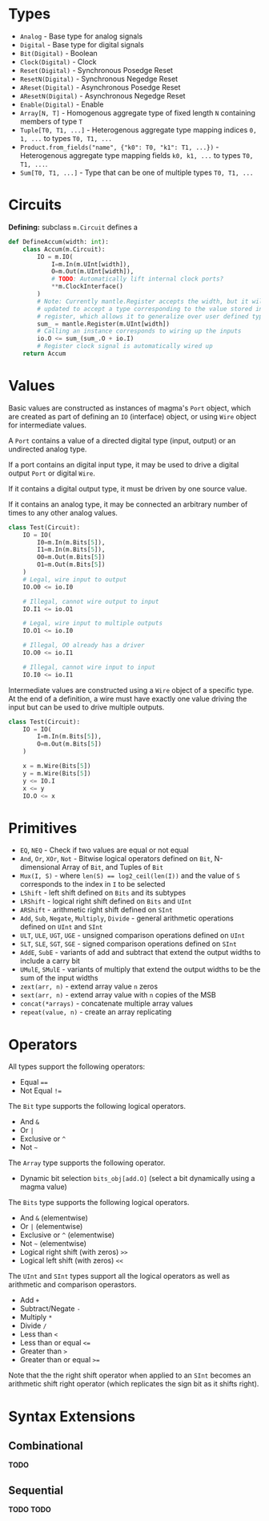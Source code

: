# Types
* `Analog` - Base type for analog signals
* `Digital` - Base type for digital signals
* `Bit(Digital)` - Boolean
* `Clock(Digital)` - Clock
* `Reset(Digital)` - Synchronous Posedge Reset
* `ResetN(Digital)` - Synchronous Negedge Reset
* `AReset(Digital)` - Asynchronous Posedge Reset
* `AResetN(Digital)` - Asynchronous Negedge Reset
* `Enable(Digital)` - Enable
* `Array[N, T]` - Homogenous aggregate type of fixed length `N` containing
  members of type `T`
* `Tuple[T0, T1, ...]` - Heterogenous aggregate type mapping indices `0, 1, ...` to types `T0, T1, ...`
* `Product.from_fields("name", {"k0": T0, "k1": T1, ...})` - Heterogenous
  aggregate type mapping fields `k0, k1, ...` to types `T0, T1, ...`.
* `Sum[T0, T1, ...]` - Type that can be one of multiple types `T0, T1, ...`


# Circuits
**Defining:** subclass `m.Circuit` defines a 
```python
def DefineAccum(width: int):
    class Accum(m.Circuit):
        IO = m.IO(
            I=m.In(m.UInt[width]),
            O=m.Out(m.UInt[width]),
            # TODO: Automatically lift internal clock ports?
            **m.ClockInterface()
        )
        # Note: Currently mantle.Register accepts the width, but it will be
        # updated to accept a type corresponding to the value stored in the
        # register, which allows it to generalize over user defined types
        sum_ = mantle.Register(m.UInt[width])
        # Calling an instance corresponds to wiring up the inputs
        io.O <= sum_(sum_.O + io.I)
        # Register clock signal is automatically wired up
    return Accum
```

# Values
Basic values are constructed as instances of magma's `Port` object, which are
created as part of defining an `IO` (interface) object, or using `Wire` object
for intermediate values. 

A `Port` contains a value of a directed digital type (input, output) or an
undirected analog type.  

If a port contains an digital input type, it may be used to drive a digital
output `Port` or digital `Wire`.  

If it contains a digital output type, it must be driven by one source value.

If it contains an analog type, it may be connected an arbitrary number of times
to any other analog values.
```python
class Test(Circuit):
    IO = IO(
        I0=m.In(m.Bits[5]),
        I1=m.In(m.Bits[5]),
        O0=m.Out(m.Bits[5])
        O1=m.Out(m.Bits[5])
    )
    # Legal, wire input to output
    IO.O0 <= io.I0

    # Illegal, cannot wire output to input
    IO.I1 <= io.O1

    # Legal, wire input to multiple outputs
    IO.O1 <= io.I0

    # Illegal, O0 already has a driver
    IO.O0 <= io.I1

    # Illegal, cannot wire input to input
    IO.I0 <= io.I1

```

Intermediate values are constructed using a `Wire` object of a specific type.
At the end of a definition, a wire must have exactly one value driving the
input but can be used to drive multiple outputs.
```python
class Test(Circuit):
    IO = IO(
        I=m.In(m.Bits[5]),
        O=m.Out(m.Bits[5])
    )

    x = m.Wire(Bits[5])
    y = m.Wire(Bits[5])
    y <= IO.I
    x <= y
    IO.O <= x
```

# Primitives
* `EQ`, `NEQ` - Check if two values are equal or not equal
* `And`, `Or`, `XOr`, `Not` - Bitwise logical operators defined on `Bit`,
  N-dimensional Array of `Bit`, and Tuples of `Bit`
* `Mux(I, S)` - where `len(S) == log2_ceil(len(I))` and the value of `S`
  corresponds to the index in `I` to be selected
* `LShift` - left shift defined on `Bits` and its subtypes
* `LRShift` - logical right shift defined on `Bits` and `UInt`
* `ARShift` - arithmetic right shift defined on `SInt`
* `Add`, `Sub`, `Negate`, `Multiply`, `Divide` - general arithmetic operations
  defined on `UInt` and `SInt`
* `ULT`, `ULE`, `UGT`, `UGE` - unsigned comparison operations defined on `UInt`
* `SLT`, `SLE`, `SGT`, `SGE` - signed comparison operations defined on `SInt`
* `AddE`, `SubE` - variants of add and subtract that extend the output widths
  to include a carry bit
* `UMulE`, `SMulE` - variants of multiply that extend the output widths to be
  the sum of the input widths
* `zext(arr, n)` - extend array value `n` zeros
* `sext(arr, n)` - extend array value with `n` copies of the MSB
* `concat(*arrays)` - concatenate multiple array values 
* `repeat(value, n)` - create an array replicating 

# Operators
All types support the following operators:
- Equal `==`
- Not Equal `!=`

The `Bit` type supports the following logical operators.
- And `&`
- Or `|`
- Exclusive or `^`
- Not `~`

The `Array` type supports the following operator.
- Dynamic bit selection `bits_obj[add.O]` (select a bit dynamically using a magma value)

The `Bits` type supports the following logical operators.
- And `&` (elementwise)
- Or `|` (elementwise)
- Exclusive or `^` (elementwise)
- Not `~` (elementwise)
- Logical right shift (with zeros) `>>`
- Logical left shift (with zeros) `<<`

The `UInt` and `SInt` types support all the logical operators
as well as arithmetic and comparison operastors.
- Add `+`
- Subtract/Negate `-`
- Multiply `*`
- Divide `/`
- Less than `<`
- Less than or equal `<=`
- Greater than `>`
- Greater than or equal `>=`

Note that the the right shift operator when applied to an `SInt` becomes
an arithmetic shift right operator (which replicates the sign bit as it shifts right).

# Syntax Extensions
## Combinational
**TODO**
## Sequential
**TODO**
**TODO**
